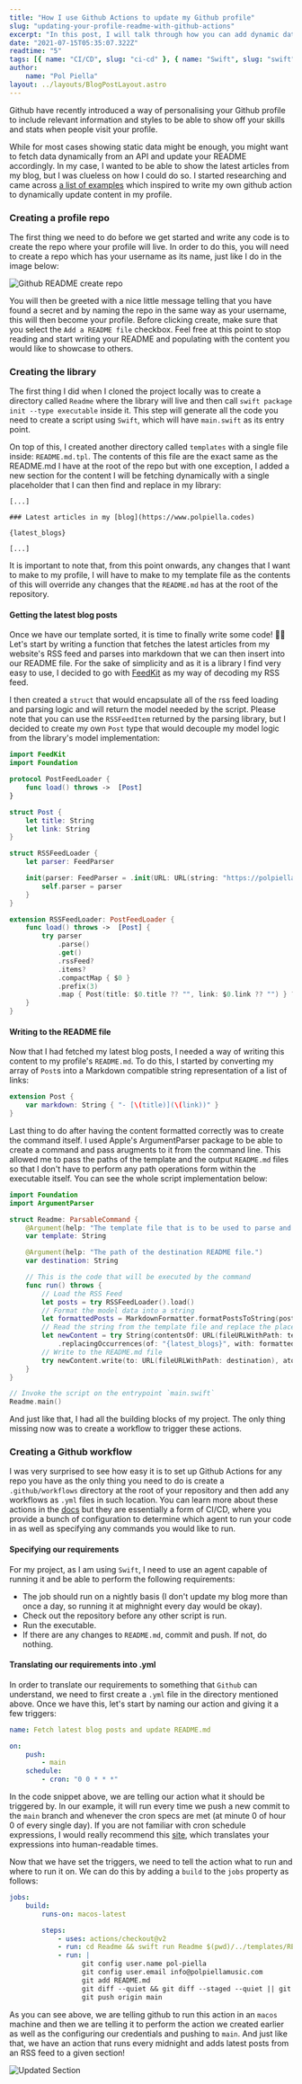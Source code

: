 ```yaml
---
title: "How I use Github Actions to update my Github profile"
slug: "updating-your-profile-readme-with-github-actions"
excerpt: "In this post, I will talk through how you can add dynamic data to your profile README.md by scheduling jobs using a Github Action."
date: "2021-07-15T05:35:07.322Z"
readtime: "5"
tags: [{ name: "CI/CD", slug: "ci-cd" }, { name: "Swift", slug: "swift" }]
author:
    name: "Pol Piella"
layout: ../layouts/BlogPostLayout.astro
---
```


Github have recently introduced a way of personalising your Github profile to include relevant information and styles to be able to show off your skills and stats when people visit your profile.

While for most cases showing static data might be enough, you might want to fetch data dynamically from an API and update your README accordingly. In my case, I wanted to be able to show the latest articles from my blog, but I was clueless on how I could do so. I started researching and came across [a list of examples](https://github.com/abhisheknaiidu/awesome-github-profile-readme#github-actions-) which inspired to write my own github action to dynamically update content in my profile.

### Creating a profile repo

The first thing we need to do before we get started and write any code is to create the repo where your profile will live. In order to do this, you will need to create a repo which has your username as its name, just like I do in the image below:

![Github README create repo](/assets/posts/updating-your-profile-readme-with-github-actions/profile-readme.png)

You will then be greeted with a nice little message telling that you have found a secret and by naming the repo in the same way as your username, this will then become your profile. Before clicking create, make sure that you select the `Add a README file` checkbox. Feel free at this point to stop reading and start writing your README and populating with the content you would like to showcase to others.

### Creating the library

The first thing I did when I cloned the project locally was to create a directory called `Readme` where the library will live and then call `swift package init --type executable` inside it. This step will generate all the code you need to create a script using `Swift`, which will have `main.swift` as its entry point.

On top of this, I created another directory called `templates` with a single file inside: `README.md.tpl`. The contents of this file are the exact same as the README.md I have at the root of the repo but with one exception, I added a new section for the content I will be fetching dynamically with a single placeholder that I can then find and replace in my library:

```md:Readme.md.tpl
[...]

### Latest articles in my [blog](https://www.polpiella.codes)

{latest_blogs}

[...]
```

It is important to note that, from this point onwards, any changes that I want to make to my profile, I will have to make to my template file as the contents of this will override any changes that the `README.md` has at the root of the repository.

#### Getting the latest blog posts

Once we have our template sorted, it is time to finally write some code! 🧑‍💻 Let's start by writing a function that fetches the latest articles from my website's RSS feed and parses into markdown that we can then insert into our README file. For the sake of simplicity and as it is a library I find very easy to use, I decided to go with [FeedKit](https://swiftpackageindex.com/nmdias/FeedKit) as my way of decoding my RSS feed.

I then created a `struct` that would encapsulate all of the rss feed loading and parsing logic and will return the model needed by the script. Please note that you can use the `RSSFeedItem` returned by the parsing library, but I decided to create my own `Post` type that would decouple my model logic from the library's model implementation:

```swift:RSSFeedLoader.swift
import FeedKit
import Foundation

protocol PostFeedLoader {
    func load() throws ->  [Post]
}

struct Post {
    let title: String
    let link: String
}

struct RSSFeedLoader {
    let parser: FeedParser

    init(parser: FeedParser = .init(URL: URL(string: "https://polpiella.dev/rss.xml")!)) {
        self.parser = parser
    }
}

extension RSSFeedLoader: PostFeedLoader {
    func load() throws ->  [Post] {
        try parser
            .parse()
            .get()
            .rssFeed?
            .items?
            .compactMap { $0 }
            .prefix(3)
            .map { Post(title: $0.title ?? "", link: $0.link ?? "") } ?? []
    }
}
```

#### Writing to the README file

Now that I had fetched my latest blog posts, I needed a way of writing this content to my profile's `README.md`. To do this, I started by converting my array of `Post`s into a Markdown compatible string representation of a list of links:

```swift:Post+Markdown.swift
extension Post {
    var markdown: String { "- [\(title)](\(link))" }
}
```

Last thing to do after having the content formatted correctly was to create the command itself. I used Apple's ArgumentParser package to be able to create a command and pass arugments to it from the command line. This allowed me to pass the paths of the template and the output `README.md` files so that I don't have to perform any path operations form within the executable itself. You can see the whole script implementation below:

```swift:main.swift
import Foundation
import ArgumentParser

struct Readme: ParsableCommand {
    @Argument(help: "The template file that is to be used to parse and replace content.")
    var template: String

    @Argument(help: "The path of the destination README file.")
    var destination: String

    // This is the code that will be executed by the command
    func run() throws {
        // Load the RSS Feed
        let posts = try RSSFeedLoader().load()
        // Format the model data into a string
        let formattedPosts = MarkdownFormatter.formatPostsToString(posts)
        // Read the string from the template file and replace the placeholder with the posts string
        let newContent = try String(contentsOf: URL(fileURLWithPath: template), encoding: .utf8)
            .replacingOccurrences(of: "{latest_blogs}", with: formattedPosts)
        // Write to the README.md file
        try newContent.write(to: URL(fileURLWithPath: destination), atomically: true, encoding: .utf8)
    }
}

// Invoke the script on the entrypoint `main.swift`
Readme.main()
```

And just like that, I had all the building blocks of my project. The only thing missing now was to create a workflow to trigger these actions.

### Creating a Github workflow

I was very surprised to see how easy it is to set up Github Actions for any repo you have as the only thing you need to do is create a `.github/workflows` directory at the root of your repository and then add any workflows as `.yml` files in such location. You can learn more about these actions in the [docs](https://docs.github.com/en/actions/learn-github-actions/introduction-to-github-actions) but they are essentially a form of CI/CD, where you provide a bunch of configuration to determine which agent to run your code in as well as specifying any commands you would like to run.

#### Specifying our requirements

For my project, as I am using `Swift`, I need to use an agent capable of running it and be able to perform the following requirements:

-   The job should run on a nightly basis (I don't update my blog more than once a day, so running it at mighnight every day would be okay).
-   Check out the repository before any other script is run.
-   Run the executable.
-   If there are any changes to `README.md`, commit and push. If not, do nothing.

#### Translating our requirements into .yml

In order to translate our requirements to something that `Github` can understand, we need to first create a `.yml` file in the directory mentioned above. Once we have this, let's start by naming our action and giving it a few triggers:

```yaml:CI.yml
name: Fetch latest blog posts and update README.md

on:
    push:
        - main
    schedule:
        - cron: "0 0 * * *"
```

In the code snippet above, we are telling our action what it should be triggered by. In our example, it will run every time we push a new commit to the `main` branch and whenever the cron specs are met (at minute 0 of hour 0 of every single day). If you are not familiar with cron schedule expressions, I would really recommend this [site](https://crontab.guru), which translates your expressions into human-readable times.

Now that we have set the triggers, we need to tell the action what to run and where to run it on. We can do this by adding a `build` to the `jobs` property as follows:

```yaml:CI.yml
jobs:
    build:
        runs-on: macos-latest

        steps:
            - uses: actions/checkout@v2
            - run: cd Readme && swift run Readme $(pwd)/../templates/README.md.tpl $(pwd)/../README.md
            - run: |
                  git config user.name pol-piella
                  git config user.email info@polpiellamusic.com
                  git add README.md
                  git diff --quiet && git diff --staged --quiet || git commit -m "[generated]: Update latest blog posts in `README.md` file"
                  git push origin main
```

As you can see above, we are telling github to run this action in an `macos` machine and then we are telling it to perform the action we created earlier as well as the configuring our credentials and pushing to `main`. And just like that, we have an action that runs every midnight and adds latest posts from an RSS feed to a given section!

![Updated Section](/assets/posts/updating-your-profile-readme-with-github-actions/updated-section.png)
